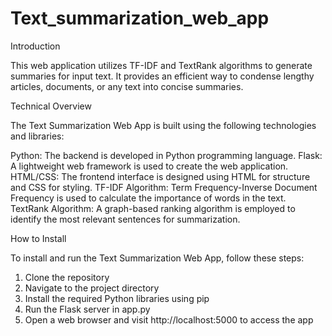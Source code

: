 # Text_summarization_web_app
Introduction

This web application utilizes TF-IDF and TextRank algorithms to generate summaries for input text. It provides an efficient way to condense lengthy articles, documents, or any text into concise summaries.

Technical Overview

The Text Summarization Web App is built using the following technologies and libraries:

Python: The backend is developed in Python programming language.
Flask: A lightweight web framework is used to create the web application.
HTML/CSS: The frontend interface is designed using HTML for structure and CSS for styling.
TF-IDF Algorithm: Term Frequency-Inverse Document Frequency is used to calculate the importance of words in the text.
TextRank Algorithm: A graph-based ranking algorithm is employed to identify the most relevant sentences for summarization.

How to Install

To install and run the Text Summarization Web App, follow these steps:

1. Clone the repository
2. Navigate to the project directory
3. Install the required Python libraries using pip
4. Run the Flask server in app.py
5. Open a web browser and visit http://localhost:5000 to access the app

